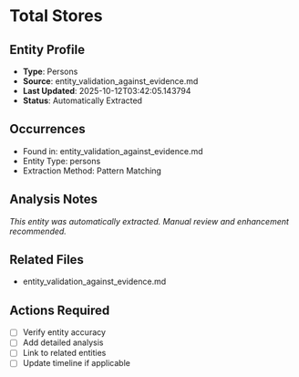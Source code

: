 # Total Stores

## Entity Profile
- **Type**: Persons
- **Source**: entity_validation_against_evidence.md
- **Last Updated**: 2025-10-12T03:42:05.143794
- **Status**: Automatically Extracted

## Occurrences
- Found in: entity_validation_against_evidence.md
- Entity Type: persons
- Extraction Method: Pattern Matching

## Analysis Notes
*This entity was automatically extracted. Manual review and enhancement recommended.*

## Related Files
- entity_validation_against_evidence.md

## Actions Required
- [ ] Verify entity accuracy
- [ ] Add detailed analysis
- [ ] Link to related entities
- [ ] Update timeline if applicable

